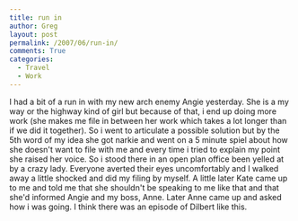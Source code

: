 ```yaml
---
title: run in
author: Greg
layout: post
permalink: /2007/06/run-in/
comments: True
categories:
  - Travel
  - Work
---
```

I had a bit of a run in with my new arch enemy Angie yesterday. She is a my way or the highway kind of girl but because of that, i end up doing more work (she makes me file in between her work which takes a lot longer than if we did it together). So i went to articulate a possible solution but by the 5th word of my idea she got narkie and went on a 5 minute spiel about how she doesn't want to file with me and every time i tried to explain my point she raised her voice. So i stood there in an open plan office been yelled at by a crazy lady. Everyone averted their eyes uncomfortably and I walked away a little shocked and did my filing by myself. A little later Kate came up to me and told me that she shouldn't be speaking to me like that and that she'd informed Angie and my boss, Anne. Later Anne came up and asked how i was going. I think there was an episode of Dilbert like this.